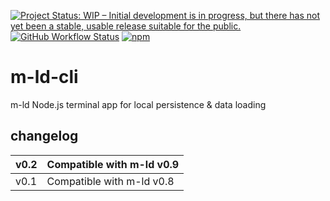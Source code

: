 [![Project Status: WIP – Initial development is in progress, but there has not yet been a stable, usable release suitable for the public.](https://www.repostatus.org/badges/latest/wip.svg)](https://www.repostatus.org/#wip)
[![GitHub Workflow Status](https://img.shields.io/github/workflow/status/m-ld/m-ld-cli/Node.js%20CI)](https://github.com/m-ld/m-ld-cli/actions)
[![npm](https://img.shields.io/npm/v/@m-ld/m-ld-cli)](https://www.npmjs.com/package/@m-ld/m-ld-cli)

# m-ld-cli
m-ld Node.js terminal app for local persistence &amp; data loading

## changelog

| v0.2 | Compatible with m-ld v0.9 |
|---|---|
| v0.1 | Compatible with m-ld v0.8 |